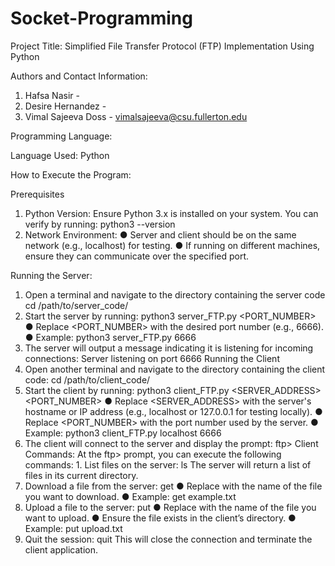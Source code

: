 # Socket-Programming

Project Title: Simplified File Transfer Protocol (FTP) Implementation Using Python


Authors and Contact Information:

1. Hafsa Nasir -
2. Desire Hernandez -
3. Vimal Sajeeva Doss - vimalsajeeva@csu.fullerton.edu


Programming Language:

Language Used: Python 


How to Execute the Program:

Prerequisites
1. Python Version: Ensure Python 3.x is installed on your system. You can verify by running:
python3 --version
2. Network Environment:
● Server and client should be on the same network (e.g., localhost) for testing.
● If running on different machines, ensure they can communicate over the specified
port.

Running the Server:
1. Open a terminal and navigate to the directory containing the server code
cd /path/to/server_code/
2. Start the server by running:
python3 server_FTP.py <PORT_NUMBER>
● Replace <PORT_NUMBER> with the desired port number (e.g., 6666).
● Example:
python3 server_FTP.py 6666
3. The server will output a message indicating it is listening for incoming connections:
Server listening on port 6666
Running the Client
1. Open another terminal and navigate to the directory containing the client code:
cd /path/to/client_code/
2. Start the client by running:
python3 client_FTP.py <SERVER_ADDRESS> <PORT_NUMBER>
● Replace <SERVER_ADDRESS> with the server's hostname or IP address (e.g., localhost or 127.0.0.1 for testing locally).
● Replace <PORT_NUMBER> with the port number used by the server.
● Example:
python3 client_FTP.py localhost 6666
3. The client will connect to the server and display the prompt: ftp>
Client Commands:
At the ftp> prompt, you can execute the following commands: 1. List files on the server:
ls
The server will return a list of files in its current directory.
2. Download a file from the server:
get <FILENAME>
● Replace <FILENAME> with the name of the file you want to download.
● Example:
get example.txt
3. Upload a file to the server:
put <FILENAME>
● Replace <FILENAME> with the name of the file you want to upload.
● Ensure the file exists in the client’s directory.
● Example:
put upload.txt
4. Quit the session: quit
This will close the connection and terminate the client application.
